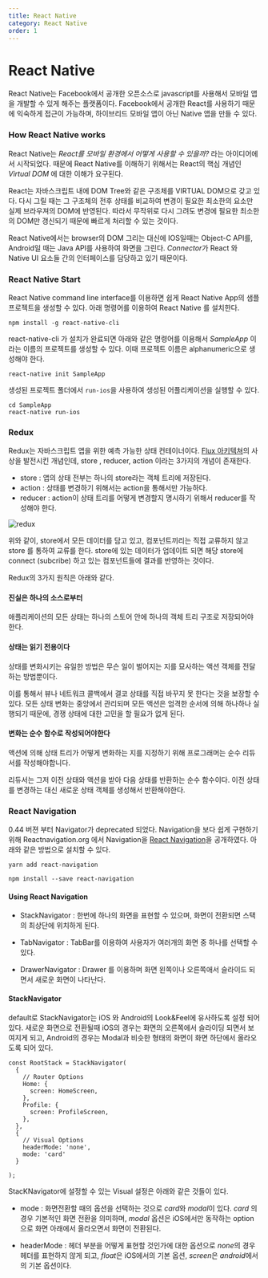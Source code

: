 ```yaml
---
title: React Native
category: React Native
order: 1
---
```


# React Native

React Native는 Facebook에서 공개한 오픈소스로 javascript를 사용해서 모바일 앱을 개발할 수 있게 해주는 플랫폼이다. Facebook에서 공개한 React를 사용하기 때문에 익숙하게 접근이 가능하며, 하이브리드 모바일 앱이 아닌 Native 앱을 만들 수 있다. 

### How React Native works

React Native는 *React를 모바일 환경에서 어떻게 사용할 수 있을까?* 라는 아이디어에서 시작되었다. 때문에 React Native를 이해하기 위해서는 React의 핵심 개념인 *Virtual DOM* 에 대한 이해가 요구된다.

React는 자바스크립트 내에 DOM Tree와 같은 구조체를 VIRTUAL DOM으로 갖고 있다. 다시 그릴 때는 그 구조체의 전후 상태를 비교하여 변경이 필요한 최소한의 요소만 실제 브라우져의 DOM에 반영된다. 따라서 무작위로 다시 그려도 변경에 필요한 최소한의 DOM만 갱신되기 때문에 빠르게 처리할 수 있는 것이다.

React Native에서는 browser의 DOM 그리는 대신에 IOS일때는 Object-C API를, Android일 때는 Java API를 사용하여 화면을 그린다. *Connector*가 React 와 Native UI 요소들 간의 인터페이스를 담당하고 있기 때문이다. 

### React Native Start

 React Native command line interface를 이용하면 쉽게 React Native App의 샘플 프로젝트을 생성할 수 있다. 아래 명령어를 이용하여 React Native 를 설치한다.

```
npm install -g react-native-cli
```

react-native-cli 가 설치가 완료되면 아래와 같은 명령어를 이용해서 *SampleApp* 이라는 이름의 프로젝트를 생성할 수 있다.
이때 프로젝트 이름은 alphanumeric으로 생성해야 한다. 

```
react-native init SampleApp
```

생성된 프로젝트 폴더에서 `run-ios`을 사용하여 생성된 어플리케이션을 실행할 수 있다.

```
cd SampleApp
react-native run-ios
```

### Redux

Redux는 자바스크립트 앱을 위한 예측 가능한 상태 컨테이너이다. [Flux 아키텍쳐]()의 사상을 발전시킨 개념인데, store , reducer, action 이라는 3가지의 개념이 존재한다.

- store : 앱의 상태 전부는 하나의 store라는 객체 트리에 저장된다.
- action : 상태를 변경하기 위해서는 action을 통해서만 가능하다.
- reducer : action이 상태 트리를 어떻게 변경할지 명시하기 위해서 reducer를 작성해야 한다.

![redux](/images/redux.png)

위와 같이, store에서 모든 데이터를 담고 있고, 컴포넌트끼리는 직접 교류하지 않고 store 를 통하여 교류를 한다. store에 있는 데이터가 업데이트 되면 해당 store에 connect (subcribe) 하고 있는 컴포넌트들에 결과를 반영하는 것이다. 

Redux의 3가지 원칙은 아래와 같다.

#### 진실은 하나의 소스로부터

애플리케이션의 모든 상태는 하나의 스토어 안에 하나의 객체 트리 구조로 저장되어야 한다.

#### 상태는 읽기 전용이다

상태를 변화시키는 유일한 방법은 무슨 일이 벌어지는 지를 묘사하는 액션 객체를 전달하는 방법뿐이다.

이를 통해서 뷰나 네트워크 콜백에서 결코 상태를 직접 바꾸지 못 한다는 것을 보장할 수 있다. 모든 상태 변화는 중앙에서 관리되며 모든 액션은 엄격한 순서에 의해 하나하나 실행되기 때문에, 경쟁 상태에 대한 고민을 할 필요가 없게 된다. 


#### 변화는 순수 함수로 작성되어야한다

액션에 의해 상태 트리가 어떻게 변화하는 지를 지정하기 위해 프로그래머는 순수 리듀서를 작성해야합니다.

리듀서는 그저 이전 상태와 액션을 받아 다음 상태를 반환하는 순수 함수이다. 이전 상태를 변경하는 대신 새로운 상태 객체를 생성해서 반환해야한다.

### React Navigation

0.44 버젼 부터 Navigator가 deprecated 되었다. Navigation을 보다 쉽게 구현하기 위해 Reactnavigation.org 에서 Navigation을 [React Navigation](https://reactnavigation.org/)을 공개하였다. 아래와 같은 방법으로 설치할 수 있다.

```
yarn add react-navigation
```

```
npm install --save react-navigation
```

#### Using React Navigation

- StackNavigator : 한번에 하나의 화면을 표현할 수 있으며, 화면이 전환되면 스택의 최상단에 위치하게 된다.
 
- TabNavigator : TabBar를 이용하여 사용자가 여러개의 화면 중 하나를 선택할 수 있다.

- DrawerNavigator : Drawer 를 이용하며 화면 왼쪽이나 오른쪽애서 슬라이드 되면서 새로운 화면이 나타난다.

#### StackNavigator

default로 StackNavigator는 iOS 와 Android의 Look&Feel에 유사하도록 설정 되어 있다. 새로운 화면으로 전환될때 iOS의 경우는 화면의 오른쪽에서 슬라이딩 되면서 보여지게 되고, Android의 경우는 Modal과 비슷한 형태의 화면이 화면 하단에서 올라오도록 되어 있다.

```
const RootStack = StackNavigator(
  {
    // Router Options
    Home: {
      screen: HomeScreen,
    },
    Profile: {
      screen: ProfileScreen,
    },
  },
  {
    // Visual Options
    headerMode: 'none',
    mode: 'card'
  }

);
```

StacKNavigator에 설정할 수 있는 Visual 설정은 아래와 같은 것들이 있다.

- mode : 화면전환할 때의 옵션을 선택하는 것으로 *card*와 *modal*이 있다. *card* 의 경우 기본적인 화면 전환을 의미하며, *modal* 옵션은 iOS에서만 동작하는 option으로 화면 아래에서 올라오면서 화면이 전환된다.


- headerMode : 헤더 부분을 어떻게 표현할 것인가에 대한 옵션으로 *none*의 경우 헤더를 표현하지 않게 되고, *float*은 iOS에서의 기본 옵션, *screen*은 *android*에서의 기본 옵션이다.